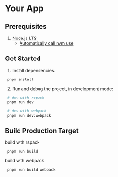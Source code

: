 # Your App

## Prerequisites

1. [Node.js LTS](https://github.com/nodejs/Release)
   - [Automatically call nvm use](https://github.com/nvm-sh/nvm#deeper-shell-integration)

## Get Started

1. Install dependencies.

```bash
 pnpm install
```

2. Run and debug the project, in development mode:

```bash
 # dev with rspack
 pnpm run dev
```

```bash
 # dev with webpack
 pnpm run dev:webpack
```

## Build Production Target

build with rspack

```bash
 pnpm run build
```

build with webpack

```bash
 pnpm run build:webpack
```
